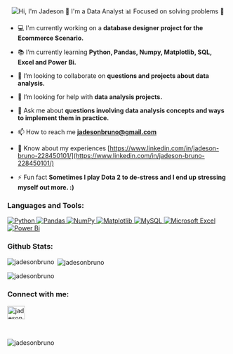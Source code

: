 <p align="center">
  <img src="https://github.com/JadesonBruno/JadesonBruno/raw/main/assets/header_readme_github.gif" alt="Hi, I'm Jadeson 👋 I'm a Data Analyst 📊 Focused on solving problems 🧩">
</p>

- 💻 I'm currently working on a **database designer project for the Ecommerce Scenario.**

- 📚 I’m currently learning **Python, Pandas, Numpy, Matplotlib, SQL, Excel and Power Bi.**

- 👥 I’m looking to collaborate on **questions and projects about data analysis.**

- 🤝 I’m looking for help with **data analysis projects.**

- 💬 Ask me about **questions involving data analysis concepts and ways to implement them in practice.**

- 📫 How to reach me **jadesonbruno@gmail.com**

- 📄 Know about my experiences [https://www.linkedin.com/in/jadeson-bruno-228450101/](https://www.linkedin.com/in/jadeson-bruno-228450101/)

- ⚡ Fun fact **Sometimes I play Dota 2 to de-stress and I end up stressing myself out more. :)**

<h3 align="left">Languages and Tools:</h3>

<a href="https://www.python.org/">
  <img src="https://img.shields.io/badge/python-3670A0?style=for-the-badge&logo=python&logoColor=ffdd54" alt="Python">
</a>
<a href="https://pandas.pydata.org/">
  <img src="https://img.shields.io/badge/pandas-%23150458.svg?style=for-the-badge&logo=pandas&logoColor=white" alt="Pandas">
</a>
<a href="https://numpy.org/">
  <img src="https://img.shields.io/badge/numpy-%23013243.svg?style=for-the-badge&logo=numpy&logoColor=white" alt="NumPy">
</a>
<a href="https://matplotlib.org/">
  <img src="https://img.shields.io/badge/Matplotlib-%23ffffff.svg?style=for-the-badge&logo=Matplotlib&logoColor=black" alt="Matplotlib">
</a>
<a href="https://www.mysql.com/">
  <img src="https://img.shields.io/badge/mysql-%2300f.svg?style=for-the-badge&logo=mysql&logoColor=white" alt="MySQL">
</a>
<a href="https://www.microsoft.com/en-us/microsoft-365/excel">
  <img src="https://img.shields.io/badge/Microsoft_Excel-217346?style=for-the-badge&logo=microsoft-excel&logoColor=white" alt="Microsoft Excel">
</a>
<a href="https://powerbi.microsoft.com/">
  <img src="https://img.shields.io/badge/power_bi-F2C811?style=for-the-badge&logo=powerbi&logoColor=black" alt="Power Bi">
</a></p>

<h3 align="left">Github Stats:</h3>

<p><img align="left" src="https://github-readme-stats.vercel.app/api/top-langs/?username=jadesonbruno&show_icons=true&locale=en&layout=compact" alt="jadesonbruno" /></p>

<p>&nbsp;<img align="center" src="https://github-readme-stats.vercel.app/api?username=jadesonbruno&show_icons=true&locale=en" alt="jadesonbruno" /></p>

<p><img align="center" src="https://github-readme-streak-stats.herokuapp.com/?user=jadesonbruno&" alt="jadesonbruno" /></p>

<h3 align="left">Connect with me:</h3>

<p align="left"> <a href="https://linkedin.com/in/jadesonbruno" target="blank"><img align="center" src="https://raw.githubusercontent.com/rahuldkjain/github-profile-readme-generator/master/src/images/icons/Social/linked-in-alt.svg" alt="jadesonbruno" height="30" width="40" /></a> </p> <br>

<p align="left"> <img src="https://komarev.com/ghpvc/?username=jadesonbruno&label=Profile%20views&color=0e75b6&style=flat" alt="jadesonbruno" /> </p>